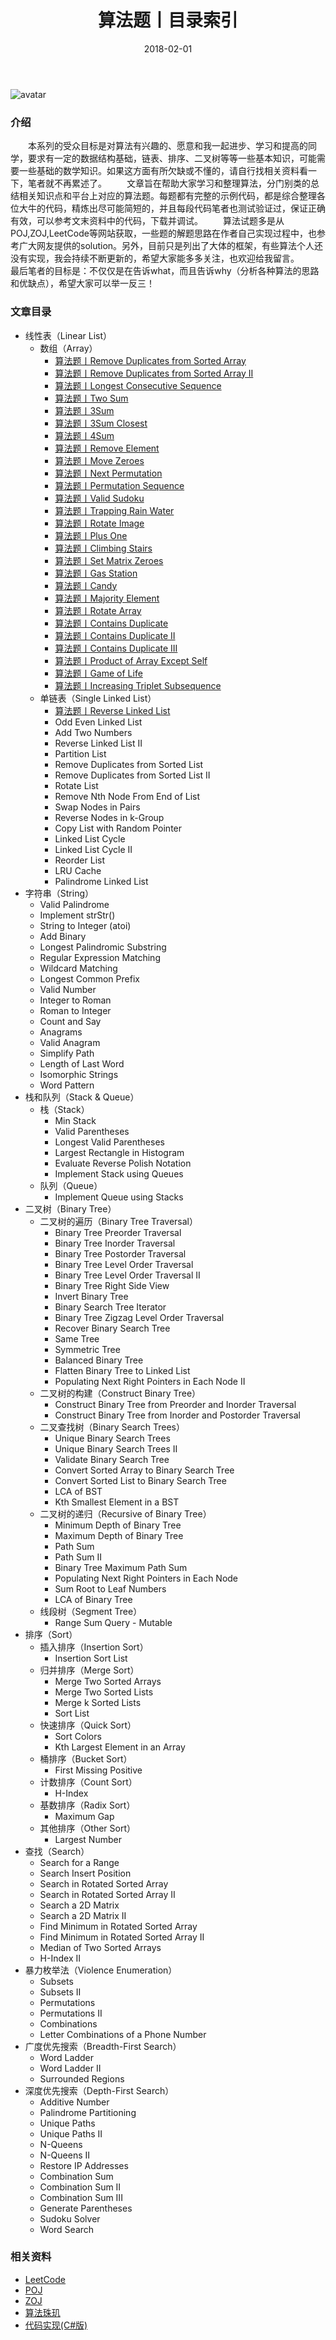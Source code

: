 ﻿---
title: 算法题丨目录索引
tags:
  - 算法
  - 编程技巧
  - 数据结构
categories: 计算机基础
date: 2018-02-01
top: 100
headtxt: 系列
---
![avatar](https://mysite.bj.bcebos.com/images/articles/fd2b4ddb-83a0-46bd-b08e-25acc4872168.jpg)

### 介绍
&emsp;&emsp;本系列的受众目标是对算法有兴趣的、愿意和我一起进步、学习和提高的同学，要求有一定的数据结构基础，链表、排序、二叉树等等一些基本知识，可能需要一些基础的数学知识。如果这方面有所欠缺或不懂的，请自行找相关资料看一下，笔者就不再累述了。
&emsp;&emsp;文章旨在帮助大家学习和整理算法，分门别类的总结相关知识点和平台上对应的算法题。每题都有完整的示例代码，都是综合整理各位大牛的代码，精炼出尽可能简短的，并且每段代码笔者也测试验证过，保证正确有效，可以参考文末资料中的代码，下载并调试。
&emsp;&emsp;算法试题多是从POJ,ZOJ,LeetCode等网站获取，一些题的解题思路在作者自己实现过程中，也参考广大网友提供的solution。另外，目前只是列出了大体的框架，有些算法个人还没有实现，我会持续不断更新的，希望大家能多多关注，也欢迎给我留言。
&emsp;&emsp;最后笔者的目标是：不仅仅是在告诉what，而且告诉why（分析各种算法的思路和优缺点），希望大家可以举一反三！

<!-- more -->

### 文章目录
- 线性表（Linear List）
	- 数组（Array）
		- [算法题丨Remove Duplicates from Sorted Array](/posts/algorithm/001.Remove.Duplicates.from.Sorted.Array/)
		- [算法题丨Remove Duplicates from Sorted Array II](/posts/algorithm/002.Remove.Duplicates.from.Sorted.Array.II/)
		- [算法题丨Longest Consecutive Sequence](/posts/algorithm/003.Longest.Consecutive.Sequence/)
		- [算法题丨Two Sum](/posts/algorithm/004.Two.Sum/)
		- [算法题丨3Sum](/posts/algorithm/005.3Sum/)
		- [算法题丨3Sum Closest](/posts/algorithm/006.3Sum.Closest/)
		- [算法题丨4Sum](/posts/algorithm/007.4Sum/)
		- [算法题丨Remove Element](/posts/algorithm/008.Remove.Element/)
		- [算法题丨Move Zeroes](/posts/algorithm/009.Move.Zeroes/)
		- [算法题丨Next Permutation](/posts/algorithm/010.Next.Permutation/)
		- [算法题丨Permutation Sequence](/posts/algorithm/011.Permutation.Sequence/)
		- [算法题丨Valid Sudoku](/posts/algorithm/012.Valid.Sudoku/)
		- [算法题丨Trapping Rain Water](/posts/algorithm/013.Trapping.Rain.Water/)
		- [算法题丨Rotate Image](/posts/algorithm/014.Rotate.Image/)
		- [算法题丨Plus One](/posts/algorithm/015.Plus.One/)
		- [算法题丨Climbing Stairs](/posts/algorithm/016.Climbing.Stairs/)
		- [算法题丨Set Matrix Zeroes](/posts/algorithm/017.Set.Matrix.Zeroes/)
		- [算法题丨Gas Station](/posts/algorithm/018.Gas.Station/)
		- [算法题丨Candy](/posts/algorithm/019.Candy/)
		- [算法题丨Majority Element](/posts/algorithm/020.Majority.Element/)
		- [算法题丨Rotate Array](/posts/algorithm/021.Rotate.Array/)
		- [算法题丨Contains Duplicate](/posts/algorithm/022.Contains.Duplicate/)
		- [算法题丨Contains Duplicate II](/posts/algorithm/023.Contains.Duplicate.II/)
		- [算法题丨Contains Duplicate III](/posts/algorithm/024.Contains.Duplicate.III/)
		- [算法题丨Product of Array Except Self](/posts/algorithm/025.Product.of.Array.Except.Self/)
		- [算法题丨Game of Life](/posts/algorithm/026.Game.of.Life/)
		- [算法题丨Increasing Triplet Subsequence](/posts/algorithm/027.Increasing.Triplet.Subsequence/)
	- 单链表（Single Linked List）
		- [算法题丨Reverse Linked List](/posts/algorithm/028.Reverse.Linked.List/)
		- Odd Even Linked List
		- Add Two Numbers
		- Reverse Linked List II
		- Partition List
		- Remove Duplicates from Sorted List
		- Remove Duplicates from Sorted List II
		- Rotate List
		- Remove Nth Node From End of List
		- Swap Nodes in Pairs
		- Reverse Nodes in k-Group
		- Copy List with Random Pointer
		- Linked List Cycle
		- Linked List Cycle II
		- Reorder List
		- LRU Cache
		- Palindrome Linked List
- 字符串（String）
	- Valid Palindrome
	- Implement strStr()
	- String to Integer (atoi)
	- Add Binary
	- Longest Palindromic Substring
	- Regular Expression Matching
	- Wildcard Matching
	- Longest Common Prefix
	- Valid Number
	- Integer to Roman
	- Roman to Integer
	- Count and Say
	- Anagrams
	- Valid Anagram
	- Simplify Path
	- Length of Last Word
	- Isomorphic Strings
	- Word Pattern
- 栈和队列（Stack & Queue）
	- 栈（Stack）
		- Min Stack
		- Valid Parentheses
		- Longest Valid Parentheses
		- Largest Rectangle in Histogram
		- Evaluate Reverse Polish Notation
		- Implement Stack using Queues
	- 队列（Queue）
		- Implement Queue using Stacks
- 二叉树（Binary Tree）
	- 二叉树的遍历（Binary Tree Traversal）
		- Binary Tree Preorder Traversal
		- Binary Tree Inorder Traversal
		- Binary Tree Postorder Traversal
		- Binary Tree Level Order Traversal
		- Binary Tree Level Order Traversal II
		- Binary Tree Right Side View
		- Invert Binary Tree
		- Binary Search Tree Iterator
		- Binary Tree Zigzag Level Order Traversal
		- Recover Binary Search Tree
		- Same Tree
		- Symmetric Tree
		- Balanced Binary Tree
		- Flatten Binary Tree to Linked List
		- Populating Next Right Pointers in Each Node II
	- 二叉树的构建（Construct Binary Tree）
		- Construct Binary Tree from Preorder and Inorder Traversal
		- Construct Binary Tree from Inorder and Postorder Traversal		
	- 二叉查找树（Binary Search Trees）
		- Unique Binary Search Trees
		- Unique Binary Search Trees II
		- Validate Binary Search Tree
		- Convert Sorted Array to Binary Search Tree
		- Convert Sorted List to Binary Search Tree
		- LCA of BST
		- Kth Smallest Element in a BST
	- 二叉树的递归（Recursive of Binary Tree）
		- Minimum Depth of Binary Tree
		- Maximum Depth of Binary Tree
		- Path Sum
		- Path Sum II
		- Binary Tree Maximum Path Sum
		- Populating Next Right Pointers in Each Node
		- Sum Root to Leaf Numbers
		- LCA of Binary Tree
	- 线段树（Segment Tree）
		- Range Sum Query - Mutable
- 排序（Sort）
	- 插入排序（Insertion Sort）
		- Insertion Sort List
	- 归并排序（Merge Sort）
		- Merge Two Sorted Arrays
		- Merge Two Sorted Lists
		- Merge k Sorted Lists
		- Sort List
	- 快速排序（Quick Sort）
		- Sort Colors
		- Kth Largest Element in an Array
	- 桶排序（Bucket Sort）
		- First Missing Positive
	- 计数排序（Count Sort）
		- H-Index
	- 基数排序（Radix Sort）
		- Maximum Gap
	- 其他排序（Other Sort）
		- Largest Number
- 查找（Search）
	- Search for a Range
	- Search Insert Position
	- Search in Rotated Sorted Array
	- Search in Rotated Sorted Array II
	- Search a 2D Matrix
	- Search a 2D Matrix II
	- Find Minimum in Rotated Sorted Array
	- Find Minimum in Rotated Sorted Array II
	- Median of Two Sorted Arrays
	- H-Index II
- 暴力枚举法（Violence Enumeration）
	- Subsets
	- Subsets II
	- Permutations
	- Permutations II
	- Combinations
	- Letter Combinations of a Phone Number
- 广度优先搜索（Breadth-First Search）	
	- Word Ladder
	- Word Ladder II
	- Surrounded Regions
- 深度优先搜索（Depth-First Search）	
	- Additive Number
	- Palindrome Partitioning
	- Unique Paths
	- Unique Paths II
	- N-Queens
	- N-Queens II
	- Restore IP Addresses
	- Combination Sum
	- Combination Sum II
	- Combination Sum III
	- Generate Parentheses
	- Sudoku Solver
	- Word Search

### 相关资料
- [LeetCode](https://leetcode.com/problemset/all/)
- [POJ](http://poj.org/problemlist)
- [ZOJ](http://acm.zju.edu.cn/onlinejudge/showProblemsets.do)
- [算法珠玑](https://www.gitbook.com/book/soulmachine/algorithm-essentials/details)
- [代码实现(C#版)](https://github.com/lizzie2008/LeetCode.git)